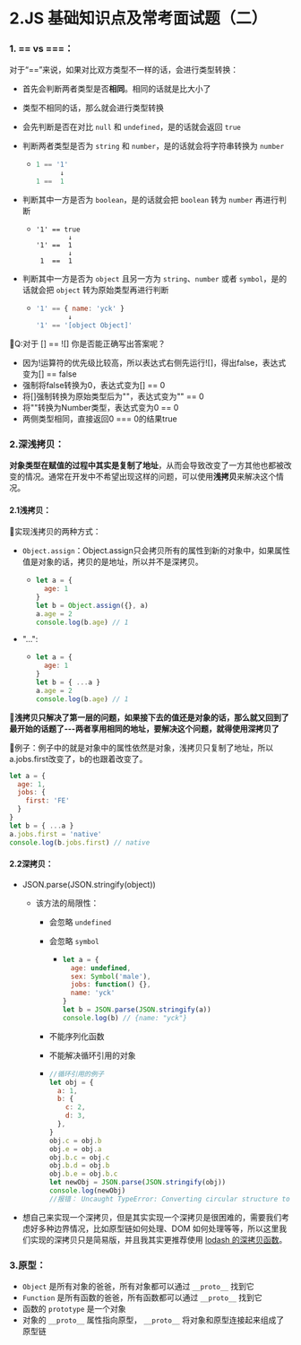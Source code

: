 # 2.JS 基础知识点及常考面试题（二）

### 1. == vs ===：

对于“==”来说，如果对比双方类型不一样的话，会进行类型转换：

- 首先会判断两者类型是否**相同**。相同的话就是比大小了

- 类型不相同的话，那么就会进行类型转换

- 会先判断是否在对比 `null` 和 `undefined`，是的话就会返回 `true`

- 判断两者类型是否为 `string` 和 `number`，是的话就会将字符串转换为 `number`

  - ```javascript
    1 == '1'
          ↓
    1 ==  1
    ```

    

- 判断其中一方是否为 `boolean`，是的话就会把 `boolean` 转为 `number` 再进行判断

  - ```javasc
    '1' == true
            ↓
    '1' ==  1
            ↓
     1  ==  1
    ```

- 判断其中一方是否为 `object` 且另一方为 `string`、`number` 或者 `symbol`，是的话就会把 `object` 转为原始类型再进行判断

  - ```javascript
    '1' == { name: 'yck' }
            ↓
    '1' == '[object Object]'
    ```



🍊Q:对于 [] == ![] 你是否能正确写出答案呢？

- 因为!运算符的优先级比较高，所以表达式右侧先运行![]，得出false，表达式变为[] == false
- 强制将false转换为0，表达式变为[] == 0
- 将[]强制转换为原始类型后为""，表达式变为"" == 0
- 将""转换为Number类型，表达式变为0 == 0
- 两侧类型相同，直接返回0 === 0的结果true



### 2.深浅拷贝：

**对象类型在赋值的过程中其实是复制了地址**，从而会导致改变了一方其他也都被改变的情况。通常在开发中不希望出现这样的问题，可以使用**浅拷贝**来解决这个情况。

#### 2.1浅拷贝：

🌵实现浅拷贝的两种方式：

- `Object.assign`：Object.assign只会拷贝所有的属性到新的对象中，如果属性值是对象的话，拷贝的是地址，所以并不是深拷贝。

  - ```javascript
    let a = {
      age: 1
    }
    let b = Object.assign({}, a)
    a.age = 2
    console.log(b.age) // 1
    ```

- "...":

  - ```javascript
    let a = {
      age: 1
    }
    let b = { ...a }
    a.age = 2
    console.log(b.age) // 1
    ```



🌵**浅拷贝只解决了第一层的问题，如果接下去的值还是对象的话，那么就又回到了最开始的话题了---两者享用相同的地址，要解决这个问题，就得使用深拷贝了**

🌰例子：例子中的就是对象中的属性依然是对象，浅拷贝只复制了地址，所以a.jobs.first改变了，b的也跟着改变了。

```javascript
let a = {
  age: 1,
  jobs: {
    first: 'FE'
  }
}
let b = { ...a }
a.jobs.first = 'native'
console.log(b.jobs.first) // native
```



#### 2.2深拷贝：

- JSON.parse(JSON.stringify(object))

  - 该方法的局限性：

    - 会忽略 `undefined`

    - 会忽略 `symbol`

      - ```javascript
        let a = {
          age: undefined,
          sex: Symbol('male'),
          jobs: function() {},
          name: 'yck'
        }
        let b = JSON.parse(JSON.stringify(a))
        console.log(b) // {name: "yck"}
        ```

    - 不能序列化函数

    - 不能解决循环引用的对象

    - ```javascript
      //循环引用的例子
      let obj = {
        a: 1,
        b: {
          c: 2,
          d: 3,
        },
      }
      obj.c = obj.b
      obj.e = obj.a
      obj.b.c = obj.c
      obj.b.d = obj.b
      obj.b.e = obj.b.c
      let newObj = JSON.parse(JSON.stringify(obj))
      console.log(newObj)
      //报错： Uncaught TypeError: Converting circular structure to JSON
      ```

- 想自己来实现一个深拷贝，但是其实实现一个深拷贝是很困难的，需要我们考虑好多种边界情况，比如原型链如何处理、DOM 如何处理等等，所以这里我们实现的深拷贝只是简易版，并且我其实更推荐使用 [lodash 的深拷贝函数](https://lodash.com/docs#cloneDeep)。



### 3.原型：

- `Object` 是所有对象的爸爸，所有对象都可以通过 `__proto__` 找到它
- `Function` 是所有函数的爸爸，所有函数都可以通过 `__proto__` 找到它
- 函数的 `prototype` 是一个对象
- 对象的 `__proto__` 属性指向原型， `__proto__` 将对象和原型连接起来组成了原型链